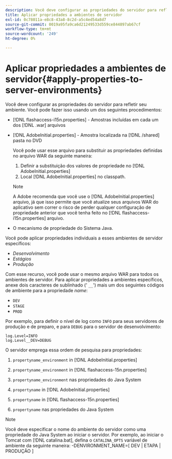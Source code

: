 ```yaml
---
description: Você deve configurar as propriedades do servidor para refletir seu ambiente. Você pode fazer isso usando qualquer um dos seguintes
title: Aplicar propriedades a ambientes de servidor
exl-id: 0c78011a-e8c8-43a8-8c2d-a5c4ed54a8d7
source-git-commit: 0019a95fa9ca6d21249533d559ce844897ab67cf
workflow-type: tm+mt
source-wordcount: '249'
ht-degree: 0%

---
```


# Aplicar propriedades a ambientes de servidor{#apply-properties-to-server-environments}

Você deve configurar as propriedades do servidor para refletir seu ambiente. Você pode fazer isso usando um dos seguintes procedimentos:

* [!DNL flashaccess-i15n.properties] - Amostras incluídas em cada um dos [!DNL .war] arquivos

* [!DNL AdobeInitial.properties] - Amostra localizada na [!DNL /shared] pasta no DVD

   Você pode usar esse arquivo para substituir as propriedades definidas no arquivo WAR da seguinte maneira:

   1. Definir a substituição dos valores de propriedade no [!DNL AdobeInitial.properties]
   1. Local [!DNL AdobeInitial.properties] no classpath.

   >[!NOTE]
   >
   >A Adobe recomenda que você use o [!DNL AdobeInitial.properties] arquivo, já que isso permite que você atualize seus arquivos WAR do aplicativo sem correr o risco de perder qualquer configuração de propriedade anterior que você tenha feito no [!DNL flashaccess-i15n.properties] arquivo.

* O mecanismo de propriedade do Sistema Java.

Você pode aplicar propriedades individuais a esses ambientes de servidor específicos:

* *Desenvolvimento*
* *Estágios*
* *Produção*

Com esse recurso, você pode usar o mesmo arquivo WAR para todos os ambientes de servidor. Para aplicar propriedades a ambientes específicos, anexe dois caracteres de sublinhado (&#39; `__`&#39;) mais um dos seguintes códigos de ambiente para a propriedade *name*:

* `DEV`
* `STAGE`
* `PROD`

<!--<a id="example_A7A58E3EE8DA4114B4F7A9EEB69D50CA"></a>-->

Por exemplo, para definir o nível de log como `INFO` para seus servidores de produção e de preparo, e para `DEBUG` para o servidor de desenvolvimento:

```
log.Level=INFO  
log.Level__DEV=DEBUG 
```

O servidor emprega essa ordem de pesquisa para propriedades:

1. `propertyname_environment` in [!DNL AdobeInitial.properties]

1. `propertyname_environment` in [!DNL flashaccess-15n.properties]

1. `propertyname_environment` nas propriedades do Java System
1. `propertyname` in [!DNL AdobeInitial.properties]

1. `propertyname` in [!DNL flashaccess-15n.properties]

1. `propertyname` nas propriedades do Java System

>[!NOTE]
>
>Você deve especificar o nome do ambiente do servidor como uma propriedade do Java System ao iniciar o servidor. Por exemplo, ao iniciar o Tomcat com [!DNL catalina.bat], defina o `CATALINA_OPTS` variável de ambiente da seguinte maneira:
>-DENVIRONMENT_NAME=[ DEV | ETAPA | PRODUÇÃO ]

